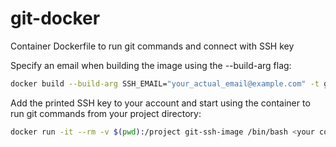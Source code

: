 # git-docker
Container Dockerfile to run git commands and connect with SSH key

Specify an email when building the image using the --build-arg flag:

```bash
docker build --build-arg SSH_EMAIL="your_actual_email@example.com" -t git-ssh-image .
```

Add the printed SSH key to your account and start using the container to run git commands from your project directory:

```bash
docker run -it --rm -v $(pwd):/project git-ssh-image /bin/bash <your command>
```
